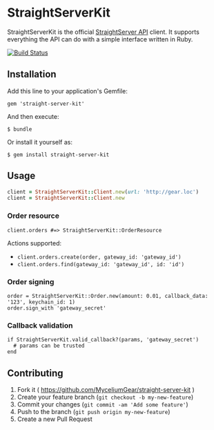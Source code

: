 # StraightServerKit

StraightServerKit is the official [StraightServer API]() client. It supports everything the API can do with a simple interface written in Ruby.

[![Build Status](https://travis-ci.org/MyceliumGear/straight-server-kit.svg?branch=master)](https://travis-ci.org/MyceliumGear/straight-server-kit)

## Installation

Add this line to your application's Gemfile:

    gem 'straight-server-kit'

And then execute:

    $ bundle

Or install it yourself as:

    $ gem install straight-server-kit

## Usage

```ruby
client = StraightServerKit::Client.new(url: 'http://gear.loc')
client = StraightServerKit::Client.new
```

### Order resource

    client.orders #=> StraightServerKit::OrderResource

Actions supported: 

* `client.orders.create(order, gateway_id: 'gateway_id')`
* `client.orders.find(gateway_id: 'gateway_id', id: 'id')`

### Order signing

    order = StraightServerKit::Order.new(amount: 0.01, callback_data: '123', keychain_id: 1)
    order.sign_with 'gateway_secret'

### Callback validation

    if StraightServerKit.valid_callback?(params, 'gateway_secret')
      # params can be trusted
    end

## Contributing

1. Fork it ( https://github.com/MyceliumGear/straight-server-kit )
2. Create your feature branch (`git checkout -b my-new-feature`)
3. Commit your changes (`git commit -am 'Add some feature'`)
4. Push to the branch (`git push origin my-new-feature`)
5. Create a new Pull Request
